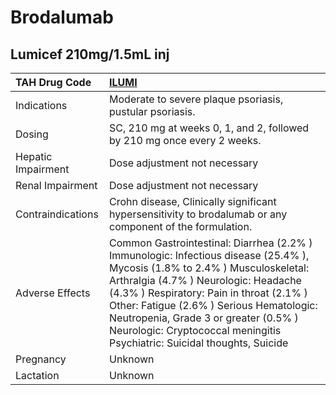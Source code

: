 # Brodalumab

## Lumicef 210mg/1.5mL inj

| TAH Drug Code      | [**ILUMI**](https://www.tahsda.org.tw/drugs/hissearch.php?drug_code=ILUMI)                                                                                                                                                                                                                                                                                                       |
|:-------------------|:---------------------------------------------------------------------------------------------------------------------------------------------------------------------------------------------------------------------------------------------------------------------------------------------------------------------------------------------------------------------------------|
| Indications        | Moderate to severe plaque psoriasis, pustular psoriasis.                                                                                                                                                                                                                                                                                                                         |
| Dosing             | SC, 210 mg at weeks 0, 1, and 2, followed by 210 mg once every 2 weeks.                                                                                                                                                                                                                                                                                                          |
| Hepatic Impairment | Dose adjustment not necessary                                                                                                                                                                                                                                                                                                                                                    |
| Renal Impairment   | Dose adjustment not necessary                                                                                                                                                                                                                                                                                                                                                    |
| Contraindications  | Crohn disease, Clinically significant hypersensitivity to brodalumab or any component of the formulation.                                                                                                                                                                                                                                                                        |
| Adverse Effects    | Common Gastrointestinal: Diarrhea (2.2% ) Immunologic: Infectious disease (25.4% ), Mycosis (1.8% to 2.4% ) Musculoskeletal: Arthralgia (4.7% ) Neurologic: Headache (4.3% ) Respiratory: Pain in throat (2.1% ) Other: Fatigue (2.6% ) Serious Hematologic: Neutropenia, Grade 3 or greater (0.5% ) Neurologic: Cryptococcal meningitis Psychiatric: Suicidal thoughts, Suicide |
| Pregnancy          | Unknown                                                                                                                                                                                                                                                                                                                                                                          |
| Lactation          | Unknown                                                                                                                                                                                                                                                                                                                                                                          |

